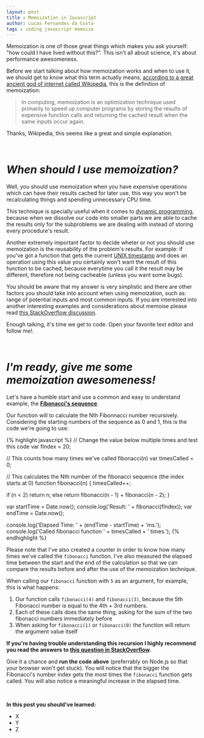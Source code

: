 ```yaml
---
layout: post
title : Memoization in Javascript
author: Lucas Fernandes da Costa
tags : coding javascript memoize
---
```


Memoization is one of those great things which makes you ask yourself: "how could I have lived without this?". This isn't all about science, it's about performance awesomeness.

Before we start talking about how memoization works and when to use it, we should get to know what this term actually means, [according to a great ancient god of internet called Wikipedia](https://en.wikipedia.org/wiki/Memoization), this is the definition of memoization:

>In computing, memoization is an optimization technique used primarily to speed up computer programs by storing the results of expensive function calls and returning the cached result when the same inputs occur again.

Thanks, Wikipedia, this seems like a great and simple explanation.

<br>

# ***When should I use memoization?***

Well, you should use memoization when you have expensive operations which can have their results cached for later use, this way you won't be recalculating things and spending unnecessary CPU time.

This technique is specially useful when it comes to [dynamic programming](https://en.wikipedia.org/wiki/Dynamic_programming), because when we dissolve our code into smaller parts we are able to cache the results only for the subproblems we are dealing with instead of storing every procedure's result.

Another extremely important factor to decide wheter or not you should use memoization is the reusability of the problem's results. For example: if you've got a function that gets the current [UNIX timestamp](https://en.wikipedia.org/wiki/Unix_time) and does an operation using this value you certainly won't want the result of this function to be cached, because everytime you call it the result may be different, therefore not being cacheable (unless you want some bugs).

You should be aware that my answer is very simplistic and there are other factors you should take into account when using memoization, such as: range of potential inputs and most common inputs. If you are interested into another interesting examples and considerations about memoise please read [this StackOverflow discussion](http://stackoverflow.com/questions/3242597/what-is-memoization-good-for-and-is-it-really-all-that-helpful).

Enough talking, it's time we get to code. Open your favorite text editor and follow me!.

<br>

# ***I'm ready, give me some memoization awesomeness!***

Let's have a humble start and use a common and easy to understand example, the **[Fibonacci's sequence](https://en.wikipedia.org/wiki/Fibonacci_number)**.

Our function will to calculate the Nth Fibonnacci number recursively. Considering the starting numbers of the sequence as 0 and 1, this is the code we're going to use:

{% highlight javascript %}
// Change the value below multiple times and test this code
var fIndex = 20;

// This counts how many times we've called fibonacci(n)
var timesCalled = 0;

// This calculates the Nth number of the fibonacci sequence (the index starts at 0)
function fibonacci(n) {
  timesCalled++;

  if (n < 2)
    return n;
  else
    return fibonacci(n - 1) + fibonacci(n - 2);
}

var startTime = Date.now();
console.log('Result: ' + fibonacci(fIndex));
var endTime = Date.now();

console.log('Elapsed Time: ' + (endTime - startTime) + 'ms.');
console.log('Called fibonacci function ' + timesCalled + ' times.');
{% endhighlight %}

Please note that I've also created a counter in order to know how many times we've called the `fibonacci` function. I've also measured the elapsed time between the start and the end of the calculation so that we can compare the results before and after the use of the memoization technique.

When calling our `fibonacci` function with `5` as an argument, for example, this is what happens:
1. Our function calls `fibonacci(4)` and `fibonacci(3)`, because the 5th Fibonacci number is equal to the 4th + 3rd numbers.
2. Each of these calls does the same thing, asking for the sum of the two fibonacci numbers immediately before
3. When asking for `fibonacci(1)` or `fibonacci(0)` the function will return the argument value itself

**If you're having trouble understanding this recursion I highly recommend you read the answers to [this question in StackOverflow](http://stackoverflow.com/questions/8845154/how-does-the-the-fibonacci-recursive-function-work).**

Give it a chance and **run the code above** (preferrably on Node.js so that your browser won't get stuck). You will notice that the bigger the Fibonacci's number index gets the most times the `fibonacci` function gets called. You will also notice a meaningful increase in the elapsed time.

<br>

**In this post you should've learned:**

- X
- Y
- Z